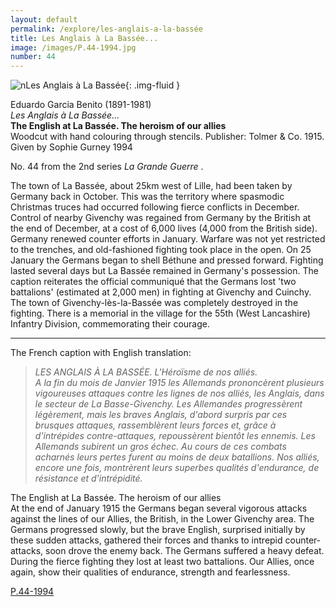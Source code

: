 ```yaml
---
layout: default
permalink: /explore/les-anglais-a-la-bassée
title: Les Anglais à La Bassée...
image: /images/P.44-1994.jpg
number: 44
---
```

![nLes Anglais à La Bassée]({{site.baseurl}}/images/P.44-1994.jpg){: .img-fluid }

Eduardo Garcia Benito (1891-1981)  
_Les Anglais à La Bassée..._  
**The English at La Bassée. The heroism of our allies**  
Woodcut with hand colouring through stencils. Publisher: Tolmer & Co. 1915.  
Given by Sophie Gurney 1994  

No. 44 from the 2nd series _La Grande Guerre_ .

The town of La Bassée, about 25km west of Lille, had been taken by Germany back in October. This was the territory where spasmodic Christmas truces had occurred following fierce conflicts in December. Control of nearby Givenchy was regained from Germany by the British at the end of December, at a cost of 6,000 lives (4,000 from the British side). Germany renewed counter efforts in January. Warfare was not yet restricted to the trenches, and old-fashioned fighting took place in the open. On 25 January the Germans began to shell Béthune and pressed forward. Fighting lasted several days but La Bassée remained in Germany's possession. The caption reiterates the official communiqué that the Germans lost 'two battalions' (estimated at 2,000 men) in fighting at Givenchy and Cuinchy. The town of Givenchy-lès-la-Bassée was completely destroyed in the fighting. There is a memorial in the village for the 55th (West Lancashire) Infantry Division, commemorating their courage.

* * *

The French caption with English translation:

> _LES ANGLAIS À LA BASSÉE. L'Héroïsme de nos alliés.  
A la fin du mois de Janvier 1915 les Allemands prononcèrent plusieurs vigoureuses attaques contre les lignes de nos alliés, les Anglais, dans le secteur de La Basse-Givenchy. Les Allemandes progressèrent légèrement, mais les braves Anglais, d'abord surpris par ces brusques attaques, rassemblèrent leurs forces et, grâce à d'intrépides contre-attaques, repoussèrent bientôt les ennemis. Les Allemands subirent un gros échec. Au cours de ces combats acharnés leurs pertes furent au moins de deux batallions. Nos alliés, encore une fois, montrèrent leurs superbes qualités d'endurance, de résistance et d'intrépidité._

The English at La Bassée. The heroism of our allies  
At the end of January 1915 the Germans began several vigorous attacks against the lines of our Allies, the British, in the Lower Givenchy area. The Germans progressed slowly, but the brave English, surprised initially by these sudden attacks, gathered their forces and thanks to intrepid counter-attacks, soon drove the enemy back. The Germans suffered a heavy defeat. During the fierce fighting they lost at least two battalions. Our Allies, once again, show their qualities of endurance, strength and fearlessness.

[P.44-1994]({{site.collection_url}}id/object/198916)
